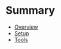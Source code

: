 # Summary

- [Overview](./OVERVIEW.md)
- [Setup](./setup-developer-credentials.md)
- [Tools](./tools.md)